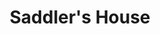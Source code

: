 ---
title: "Saddler's House"
url: /castell-newydd-emlyn-newcastle-emlyn/saddlers-house/
shop: vacant
---